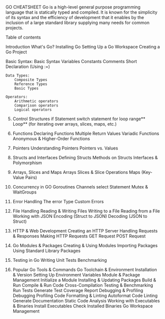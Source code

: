 GO CHEATSHEET
Go is a high-level general purpose programming language that is statically typed and compiled. It is known for the simplicity of its syntax and the efficiency of development that it enables by the inclusion of a large standard library supplying many needs for common projects.

Table of contents

Introduction
	What's Go?
	Installing Go
	Setting Up a Go Workspace
	Creating a Go Project

Basic Syntax:
	Basic Syntax
		Variables
		Constants
		Comments
		Short Declaration (Using :=)

	Data Types:
		Composite Types
		Reference Types
		Basic Types

	Operators:
		Arithmetic operators
		Comparison operators
		Logical operators


5. Control Structures
	if Statement
	switch statement
	for loop
	range** Loop** (for iterating over arrays, slices, maps, etc.)

6. Functions
	Declaring Functions
	Multiple Return Values
	Variadic Functions
	Anonymous & Higher-Order Functions

7. Pointers
	Understanding Pointers
	Pointers vs. Values
	
8. Structs and Interfaces
	Defining Structs
	Methods on Structs
	Interfaces & Polymorphism

10. Arrays, Slices and Maps
	Arrays
	Slices & Slice Operations
	Maps (Key-Value Pairs)
	
11. Concurrency in GO
	Goroutines
	Channels
	select Statement
	Mutex & WaitGroups

13. Error Handling
	The error Type
	Custom Errors

15. File Handling
	Reading & Writing Files
		Writing to a File
		Reading from a File
	Working with JSON
		Encoding (Struct to JSON)
		Decoding (JSON to Struct)
		
17. HTTP & Web Development
	Creating an HTTP Server
	Handling Requests & Responses
	Making HTTP Requests
		GET Request
		POST Request

21. Go Modules & Packages
	Creating & Using Modules
	Importing Packages
		Using Standard Library Packages

23. Testing in Go
	Writing Unit Tests
	Benchmarking

25. Popular Go Tools & Commands
	Go Toolchain & Environment
		Installation & Version
		Setting Up Environment Variables
	Module & Package Management
		Initialize a Module
		Installing & Updating Packages
	Build & Run
		Compile & Run Code
		Cross-Compilation
	Testing & Benchmarking
		Run Tests
		Generate Test Coverage Report
	Debugging & Profiling
		Debugging
		Profiling
	Code Formatting & Linting
		Autoformat Code
		Linting
	Generate Documentation
	Static Code Analysis
	Working with Executables & Binaries
		Install Executables
		Check Installed Binaries
	Go Workspace Management